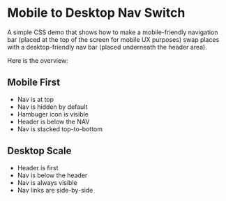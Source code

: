 # Mobile to Desktop Nav Switch

A simple CSS demo that shows how to make a mobile-friendly navigation bar (placed at the top of the screen for mobile UX purposes) swap places with a desktop-friendly nav bar (placed underneath the header area).

Here is the overview:

## Mobile First
- Nav is at top
- Nav is hidden by default
- Hambuger icon is visible
- Header is below the NAV
- Nav is stacked top-to-bottom


## Desktop Scale
- Header is first
- Nav is below the header
- Nav is always visible
- Nav links are side-by-side

